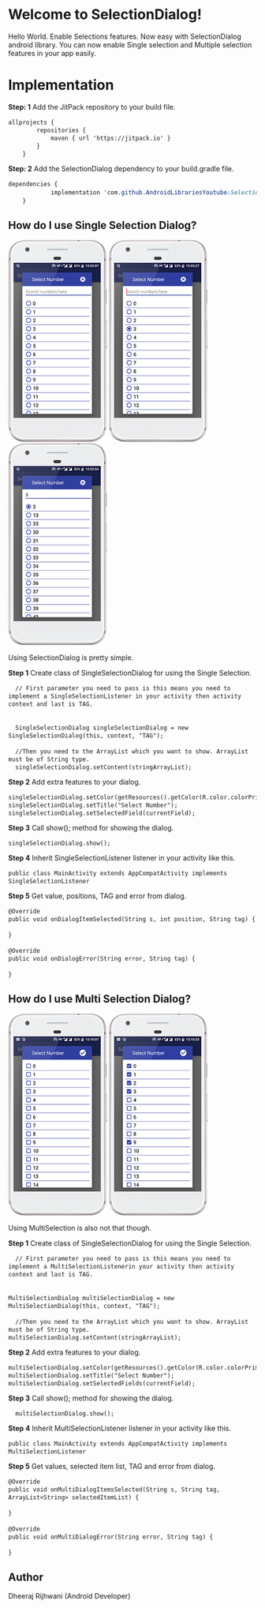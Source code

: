 # Welcome to SelectionDialog!

Hello World. 
Enable Selections features. Now easy with SelectionDialog android library. You can now enable Single selection and Multiple selection features in your app easily.


# Implementation
**Step: 1**
  Add the JitPack repository to your build file.

 

    allprojects {
    		repositories {
    			maven { url 'https://jitpack.io' }
    		}
    	}
 **Step: 2**
  Add the SelectionDialog dependency to your build.gradle file.

```css
dependencies {
	        implementation 'com.github.AndroidLibrariesYoutube:SelectionDialog:0.1.9'
	}
```



## How do I use Single Selection Dialog?

![Screenshot 1](https://github.com/AndroidLibrariesYoutube/SelectionDialog/blob/master/screenshot1.png)
![Screenshot 2](https://github.com/AndroidLibrariesYoutube/SelectionDialog/blob/master/screenshot2.png)
![Screenshot 3](https://github.com/AndroidLibrariesYoutube/SelectionDialog/blob/master/screenshot3.png)

Using SelectionDialog is pretty simple.

**Step 1**
Create class of SingleSelectionDialog for using the Single Selection.

  

      // First parameter you need to pass is this means you need to implement a SingleSelectionListener in your activity then activity context and last is TAG.
            
            
	  SingleSelectionDialog singleSelectionDialog = new SingleSelectionDialog(this, context, "TAG");
            
      //Then you need to the ArrayList which you want to show. ArrayList must be of String type.
      singleSelectionDialog.setContent(stringArrayList);  
        
**Step 2**
Add extra features to your dialog.
    

    singleSelectionDialog.setColor(getResources().getColor(R.color.colorPrimaryDark));  
    singleSelectionDialog.setTitle("Select Number");  
    singleSelectionDialog.setSelectedField(currentField);



**Step 3**
Call show(); method for showing the dialog.    

    singleSelectionDialog.show();
**Step 4**
Inherit SingleSelectionListener listener in your activity like this.

    public class MainActivity extends AppCompatActivity implements SingleSelectionListener
**Step 5**
Get value, positions, TAG and error from dialog.

   

    @Override  
    public void onDialogItemSelected(String s, int position, String tag) {  
      
    }  
      
    @Override  
    public void onDialogError(String error, String tag) {  
      
    }


## How do I use Multi Selection Dialog?

![Screenshot 4](https://github.com/AndroidLibrariesYoutube/SelectionDialog/blob/master/screenshot4.png)
![Screenshot 5](https://github.com/AndroidLibrariesYoutube/SelectionDialog/blob/master/screenshot5.png)

Using MultiSelection is also not that though.

**Step 1**
Create class of SingleSelectionDialog for using the Single Selection.

  

      // First parameter you need to pass is this means you need to implement a MultiSelectionListenerin your activity then activity context and last is TAG.
            
            
	MultiSelectionDialog multiSelectionDialog = new MultiSelectionDialog(this, context, "TAG");  
            
      //Then you need to the ArrayList which you want to show. ArrayList must be of String type.
    multiSelectionDialog.setContent(stringArrayList);

        
**Step 2**
Add extra features to your dialog.
    

    multiSelectionDialog.setColor(getResources().getColor(R.color.colorPrimaryDark));  
    multiSelectionDialog.setTitle("Select Number");  
    multiSelectionDialog.setSelectedFields(currentField);

**Step 3**
Call show(); method for showing the dialog.    

      multiSelectionDialog.show();

**Step 4**
Inherit MultiSelectionListener listener in your activity like this.

    public class MainActivity extends AppCompatActivity implements MultiSelectionListener
**Step 5**
Get values, selected item list,  TAG and error from dialog.

   

      
    @Override  
    public void onMultiDialogItemsSelected(String s, String tag, ArrayList<String> selectedItemList) {  
      
    }  
      
    @Override  
    public void onMultiDialogError(String error, String tag) {  
      
    }


## Author
Dheeraj Rijhwani (Android Developer)




